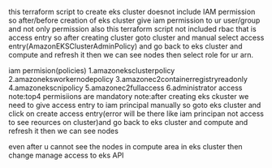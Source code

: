 this terraform script to create eks cluster doesnot include IAM permission
so after/before creation of eks cluster give iam permission to ur user/group
and not only permission also this terraform script not included rbac that is access entry so after creating cluster goto cluster and manual select access entry(AmazonEKSClusterAdminPolicy) and go back to eks cluster and compute and refresh it then we can see nodes then select role for ur arn.

iam permision(policies)
1.amazoneksclusterpolicy
2.amazoneksworkernodepolicy
3.amazonec2containerregistryreadonly
4.amazonekscnipolicy
5.amazonec2fullaccess
6.administrator access
note:top4 permisiions are mandatory
note:after creating eks ckuster we need to give access entry to iam principal manually so goto eks cluster and click on create access entry(error will be there like iam principan not access to see reources on cluster)and go back to eks cluster and compute and refresh it then we can see nodes


even after u cannot see the nodes in compute area in eks cluster then change manage access to eks API

